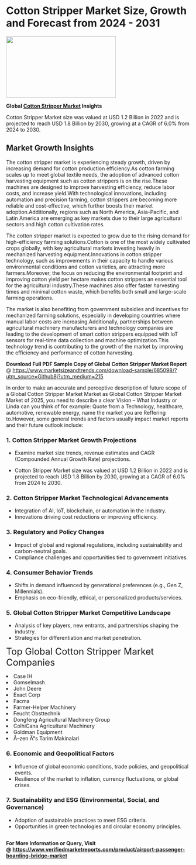 <H1>Cotton Stripper Market Size, Growth and Forecast from 2024 - 2031</H1><img class="aligncenter size-medium wp-image-584254" src="https://thirdeyenews.in/wp-content/uploads/2024/09/Global-Market-Research-300x168.jpeg" alt="" width="300" height="168" /><p><strong>Global&nbsp;<a href="https://www.marketsizeandtrends.com/download-sample/685098/?utm_source=Github8j?utm_medium=215">Cotton Stripper Market</a> Insights</strong></p><p>Cotton Stripper Market size was valued at USD 1.2 Billion in 2022 and is projected to reach USD 1.8 Billion by 2030, growing at a CAGR of 6.0% from 2024 to 2030.</p><p><h2>Market Growth Insights</h2> <p>The cotton stripper market is experiencing steady growth, driven by increasing demand for cotton production efficiency.As cotton farming scales up to meet global textile needs, the adoption of advanced cotton harvesting equipment such as cotton strippers is on the rise.These machines are designed to improve harvesting efficiency, reduce labor costs, and increase yield.With technological innovations, including automation and precision farming, cotton strippers are becoming more reliable and cost-effective, which further boosts their market adoption.Additionally, regions such as North America, Asia-Pacific, and Latin America are emerging as key markets due to their large agricultural sectors and high cotton cultivation rates.</p> <p>The cotton stripper market is expected to grow due to the rising demand for high-efficiency farming solutions.Cotton is one of the most widely cultivated crops globally, with key agricultural markets investing heavily in mechanized harvesting equipment.Innovations in cotton stripper technology, such as improvements in their capacity to handle various environmental conditions and cotton varieties, are attracting more farmers.Moreover, the focus on reducing the environmental footprint and improving cotton yield per hectare makes cotton strippers an essential tool for the agricultural industry.These machines also offer faster harvesting times and minimal cotton waste, which benefits both small and large-scale farming operations.</p> <p>The market is also benefiting from government subsidies and incentives for mechanized farming solutions, especially in developing countries where manual labor costs are increasing.Additionally, partnerships between agricultural machinery manufacturers and technology companies are leading to the development of smart cotton strippers equipped with IoT sensors for real-time data collection and machine optimization.This technology trend is contributing to the growth of the market by improving the efficiency and performance of cotton harvesting.</p> <p><span class=""><strong>Download Full PDF Sample Copy of Global Cotton Stripper Market Report</strong> @ <a href="https://www.marketsizeandtrends.com/download-sample/685098/?utm_source=Github8j?utm_medium=215" target="_blank">https://www.marketsizeandtrends.com/download-sample/685098/?utm_source=Github8j?utm_medium=215</a></span></p><p>In order to make an accurate and perceptive description of future scope of a Global&nbsp;Cotton Stripper Market Market as Global&nbsp;Cotton Stripper Market Market of 2025, you need to describe a clear Vision &ndash; What Industry or Linda can you think of for example: Quote from a Technology, healthcare, automotive, renewable energy, name the market you are Reffering to.However, some general trends and factors usually impact market reports and their future outlook include:</p><h3>1.&nbsp;<strong>Cotton Stripper Market Growth Projections</strong></h3><ul><li>Examine market size trends, revenue estimates and CAGR (Compounded Annual Growth Rate) projections.</li><li><p>Cotton Stripper Market size was valued at USD 1.2 Billion in 2022 and is projected to reach USD 1.8 Billion by 2030, growing at a CAGR of 6.0% from 2024 to 2030.</p></li></ul><h3>2.&nbsp;<strong>Cotton Stripper Market Technological Advancements</strong></h3><ul><li>Integration of AI, IoT, blockchain, or automation in the industry.</li><li>Innovations driving cost reductions or improving efficiency.</li></ul><h3>3.&nbsp;<strong>Regulatory and Policy Changes</strong></h3><ul><li>Impact of global and regional regulations, including sustainability and carbon-neutral goals.</li><li>Compliance challenges and opportunities tied to government initiatives.</li></ul><h3>4.&nbsp;<strong>Consumer Behavior Trends</strong></h3><ul><li>Shifts in demand influenced by generational preferences (e.g., Gen Z, Millennials).</li><li>Emphasis on eco-friendly, ethical, or personalized products/services.</li></ul><h3>5.&nbsp;<strong>Global Cotton Stripper Market Competitive Landscape</strong></h3><ul><li>Analysis of key players, new entrants, and partnerships shaping the industry.</li><li>Strategies for differentiation and market penetration.</li></ul><p data-pm-slice="1 1 []"><span style="color: inherit; font-family: inherit; font-size: 25px;">Top Global Cotton Stripper Market Companies</span></p><div class="" data-test-id=""><p><li>Case IH</li><li> Gomselmash</li><li> John Deere</li><li> Exact Corp</li><li> Facma</li><li> Farmer-Helper Machinery</li><li> Feucht Obsttechnik</li><li> Dongfeng Agricultural Machinery Group</li><li> ColhiCana Agricultural Machinery</li><li> Goldman Equipment</li><li> Ã–zen Ä°s Tarim Makinalari</li></p></div><h3>6.&nbsp;<strong>Economic and Geopolitical Factors</strong></h3><ul><li>Influence of global economic conditions, trade policies, and geopolitical events.</li><li>Resilience of the market to inflation, currency fluctuations, or global crises.</li></ul><h3>7.&nbsp;<strong>Sustainability and ESG (Environmental, Social, and Governance)</strong></h3><ul><li>Adoption of sustainable practices to meet ESG criteria.</li><li>Opportunities in green technologies and circular economy principles.</li></ul><h2><strong style="font-size: 14px;">For More Information or Query, Visit @&nbsp;</strong><a style="background-color: #ffffff; font-size: 14px;" href="https://www.marketsizeandtrends.com/report/cotton-stripper-market/" target="_blank">https://www.verifiedmarketreports.com/product/airport-passenger-boarding-bridge-market</a></h2>